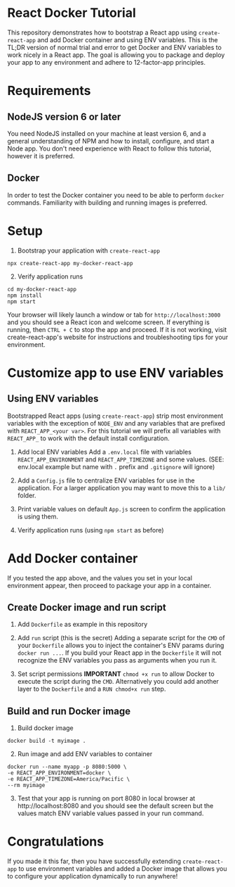 # React Docker Tutorial
This repository demonstrates how to bootstrap a React app using `create-react-app` and add  Docker container and using ENV variables. This is the TL;DR version of normal trial and error to get Docker and ENV variables to work nicely in a React app. The goal is allowing you to package and deploy your app to any environment and adhere to 12-factor-app principles.

# Requirements
## NodeJS version 6 or later
You need NodeJS installed on your machine at least version 6, and a general understanding of NPM and how to install, configure, and start a Node app. You don't need experience with React to follow this tutorial, however it is preferred.

## Docker
In order to test the Docker container you need to be able to perform `docker` commands. Familiarity with building and running images is preferred.

# Setup
1. Bootstrap your application with `create-react-app`
```
npx create-react-app my-docker-react-app
```

2. Verify application runs
```
cd my-docker-react-app
npm install
npm start
```

Your browser will likely launch a window or tab for `http://localhost:3000` and you should see a React icon and welcome screen. If everything is running, then `CTRL + C` to stop the app and proceed. If it is not working, visit create-react-app's website for instructions and troubleshooting tips for your environment.

# Customize app to use ENV variables
## Using ENV variables
Bootstrapped React apps (using `create-react-app`) strip most environment variables with the exception of `NODE_ENV` and any variables that are prefixed with `REACT_APP_<your var>`. For this tutorial we will prefix all variables with `REACT_APP_` to work with the default install configuration.

1. Add local ENV variables
Add a `.env.local` file with variables `REACT_APP_ENVIRONMENT` and `REACT_APP_TIMEZONE` and some values. (SEE: env.local example but name with `.` prefix and `.gitignore` will ignore)

2. Add a `Config.js` file to centralize ENV variables for use in the application. For a larger application you may want to move this to a `lib/` folder.

3. Print variable values on default `App.js` screen to confirm the application is using them.

4. Verify application runs (using `npm start` as before)

# Add Docker container
If you tested the app above, and the values you set in your local environment appear, then proceed to package your app in a container.

## Create Docker image and run script
1. Add `Dockerfile` as example in this repository

2. Add `run` script (this is the secret)
Adding a separate script for the `CMD` of your `Dockerfile` allows you to inject the container's ENV params during `docker run ...`. If you build your React app in the `Dockerfile` it will not recognize the ENV variables you pass as arguments when you run it.

3. Set script permissions
**IMPORTANT** `chmod +x run` to allow Docker to execute the script during the `CMD`. Alternatively you could add another layer to the `Dockerfile` and a `RUN chmod+x run` step.

## Build and run Docker image
1. Build docker image
```
docker build -t myimage .
```

2. Run image and add ENV variables to container
```
docker run --name myapp -p 8080:5000 \
-e REACT_APP_ENVIRONMENT=docker \
-e REACT_APP_TIMEZONE=America/Pacific \
--rm myimage
```

3. Test that your app is running on port 8080 in local browser at http://localhost:8080 and you should see the default screen but the values match ENV variable values passed in your run command.

# Congratulations
If you made it this far, then you have successfully extending `create-react-app` to use environment variables and added a Docker image that allows you to configure your application dynamically to run anywhere!
